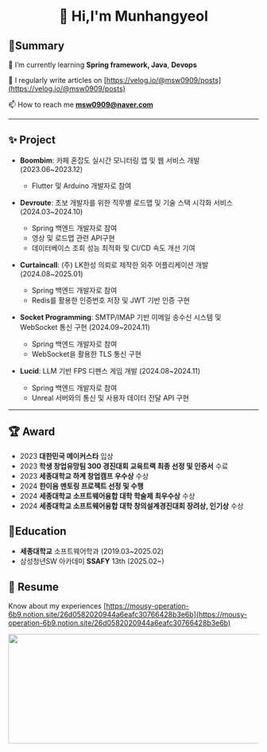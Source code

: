 
<h1 align="center">👋 Hi,I'm Munhangyeol</h1>

## 🤚Summary 

🌱 I’m currently learning **Spring framework, Java**, **Devops**

📝 I regularly write articles on [https://velog.io/@msw0909/posts](https://velog.io/@msw0909/posts)

 📫 How to reach me  **msw0909@naver.com**

----
## ✨ Project

- **Boombim**: 카페 혼잡도 실시간 모니터링 앱 및 웹 서비스 개발 (2023.06~2023.12)  
  - Flutter 및 Arduino 개발자로 참여  

- **Devroute**: 초보 개발자를 위한 직무별 로드맵 및 기술 스택 시각화 서비스 (2024.03~2024.10)  
  - Spring 백엔드 개발자로 참여  
  - 영상 및 로드맵 관련 API구현
  - 데이터베이스 조회 성능 최적화 및 CI/CD 속도 개선 기여 

- **Curtaincall**: (주) LK한성 의뢰로 제작한 외주 어플리케이션 개발 (2024.08~2025.01)  
  - Spring 백엔드 개발자로 참여  
  - Redis를 활용한 인증번호 저장 및 JWT 기반 인증 구현  

- **Socket Programming**: SMTP/IMAP 기반 이메일 송수신 시스템 및 WebSocket 통신 구현 (2024.09~2024.11)  
  - Spring 백엔드 개발자로 참여  
  - WebSocket을 활용한 TLS 통신 구현  

- **Lucid**: LLM 기반 FPS 디펜스 게임 개발 (2024.08~2024.11)  
  - Spring 백엔드 개발자로 참여  
  - Unreal 서버와의 통신 및 사용자 데이터 전달 API 구현  

---

## 🏆 Award

- 2023 **대한민국 메이커스타** 입상
- 2023 **학생 창업유망팀 300 경진대회 교육트랙 최종 선정 및 인증서** 수료  
- 2023 **세종대학교 하계 창업캠프 우수상** 수상  
- 2024 **한이음 멘토링 프로젝트 선정 및 수행**  
- 2024 **세종대학교 소프트웨어융합 대학 학술제 최우수상** 수상  
- 2024 **세종대학교 소프트웨어융합 대학 창의설계경진대회 장려상, 인기상** 수상  


##  🧐Education 
- **세종대학교** 소프트웨어학과 (2019.03~2025.02)
- 삼성청년SW 아카데미 **SSAFY** 13th (2025.02~)




 ## 📄 Resume
 
 Know about my experiences [https://mousy-operation-6b9.notion.site/26d0582020944a6eafc30766428b3e6b](https://mousy-operation-6b9.notion.site/26d0582020944a6eafc30766428b3e6b)

<p align="left">
</p>

 


<a href="https://github.com/devxb/gitanimals">
  <img
    src="https://render.gitanimals.org/lines/Munhangyeol?pet-id=641540816308768536"
    width="600"
    height="220"
  />
</a>






